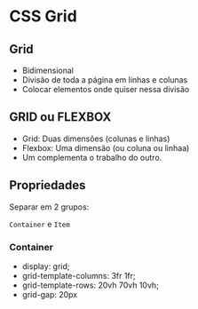 # CSS Grid

## Grid

- Bidimensional 
- Divisão de toda a página em linhas e colunas 
- Colocar elementos onde quiser nessa divisão 

## GRID ou FLEXBOX

- Grid: Duas dimensões (colunas e linhas)
- Flexbox: Uma dimensão (ou coluna ou linhaa)
- Um complementa o trabalho do outro.

## Propriedades

Separar em 2 grupos: 

`Container` e `Item`

### Container 

- display: grid;
- grid-template-columns: 3fr 1fr;
- grid-template-rows: 20vh 70vh 10vh;
- grid-gap: 20px